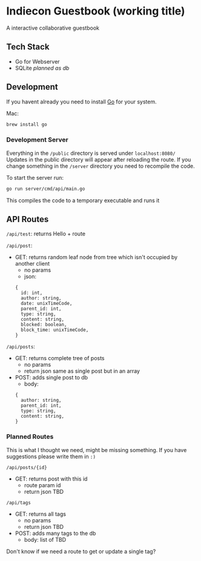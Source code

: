 # Indiecon Guestbook (working title)

A interactive collaborative guestbook

## Tech Stack

- Go for Webserver
- SQLite _planned as db_

## Development

If you havent already you need to install [Go](https://go.dev/) for your system.

Mac:
```zsh
brew install go
```

### Development Server

Everything in the `/public` directory is served under `localhost:8080/`
Updates in the public directory will appear after reloading the route. If you change something in the `/server` directory you need to recompile the code.

To start the server run:
```zsh
go run server/cmd/api/main.go
```
This compiles the code to a temporary executable and runs it

## API Routes

`/api/test`: returns Hello + route

`/api/post`: 
- GET: returns random leaf node from tree which isn't occupied by another client
  - no params
  - json: 
  ```
  {
    id: int,
    author: string,
    date: unixTimeCode,
    parent_id: int,
    type: string,
    content: string,
    blocked: boolean,
    block_time: unixTimeCode,
  }
  ```

`/api/posts`:
- GET: returns complete tree of posts
  - no params
  - return json same as single post but in an array
- POST: adds single post to db
  - body:
  ```
  {
    author: string,
    parent_id: int,
    type: string,
    content: string,
  }
  ```

### Planned Routes

This is what I thought we need, might be missing something. If you have suggestions please write them in `:)`

`/api/posts/{id}`
- GET: returns post with this id
  - route param id
  - return json TBD

`/api/tags`
- GET: returns all tags
  - no params
  - return json TBD
- POST: adds many tags to the db
  - body: list of TBD

Don't know if we need a route to get or update a single tag?

